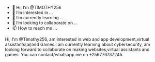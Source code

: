 - 👋 Hi, I’m @TIMOTHY256
- 👀 I’m interested in ...
- 🌱 I’m currently learning ...
- 💞️ I’m looking to collaborate on ...
- 📫 How to reach me ...

<!---
TIMOTHY256/TIMOTHY256 is a ✨ special ✨ repository because its `README.md` (this file) appears on your GitHub profile.
You can click the Preview link to take a look at your changes.
--->
Hi, I'm @Timothy256, am interested in web and app development,virtual assistants(ai)and Games.I am currently learning about cybersecurity, am looking forward to collaborate on making websites,virtual assistants and games.
You can contact/whatsapp me on +256776737245.
